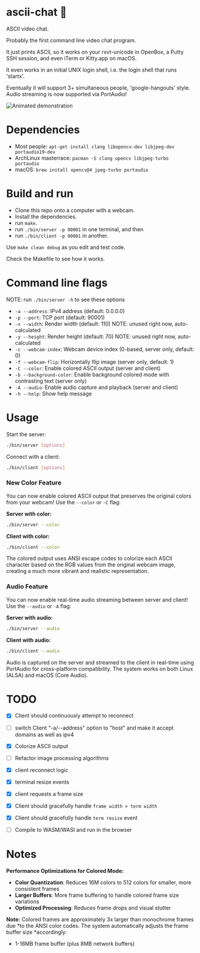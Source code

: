ascii-chat 📸
==========

ASCII video chat.

Probably the first command line video chat program.

It just prints ASCII, so it works on your rxvt-unicode in OpenBox, a Putty SSH
session, and even iTerm or Kitty.app on macOS.

It even works in an initial UNIX login shell, i.e. the login shell that runs
'startx'.

Eventually it will support 3+ simultaneous people, 'google-hangouts' style. Audio streaming is now supported via PortAudio!

![Animated demonstration](http://i.imgur.com/E4OuqvX.gif)


Dependencies
==========
- Most people: `apt-get install clang libopencv-dev libjpeg-dev portaudio19-dev`
- ArchLinux masterrace: `pacman -S clang opencv libjpeg-turbo portaudio`
- macOS: `brew install opencv@4 jpeg-turbo portaudio`


Build and run
==========
- Clone this repo onto a computer with a webcam.
- Install the dependencies.
- run `make`.
- run `./bin/server -p 90001` in one terminal, and then
- run `./bin/client -p 90001` in another.

Use `make clean debug` as you edit and test code.

Check the Makefile to see how it works.


Command line flags
=========

NOTE: run `./bin/server -h` to see these options

- `-a --address`: IPv4 address (default: 0.0.0.0)
- `-p --port`: TCP port (default: 90001)  
- `-x --width`: Render width (default: 110) NOTE: unused right now, auto-calculated
- `-y --height`: Render height (default: 70) NOTE: unused right now, auto-calculated
- `-c --webcam-index`: Webcam device index (0-based, server only, default: 0)
- `-f --webcam-flip`: Horizontally flip image (server only, default: 1)
- `-C --color`: Enable colored ASCII output (server and client)
- `-b --background-color`: Enable background colored mode with contrasting text (server only)
- `-A --audio`: Enable audio capture and playback (server and client)
- `-h --help`: Show help message

Usage
==========

Start the server:
```bash
./bin/server [options]
```

Connect with a client:
```bash
./bin/client [options]
```

### New Color Feature

You can now enable colored ASCII output that preserves the original colors from
your webcam! Use the `--color` or `-C` flag:

**Server with color:**
```bash
./bin/server --color
```

**Client with color:**
```bash
./bin/client --color
```

The colored output uses ANSI escape codes to colorize each ASCII character based
on the RGB values from the original webcam image, creating a much more vibrant
and realistic representation.

### Audio Feature

You can now enable real-time audio streaming between server and client! Use the `--audio` or `-A` flag:

**Server with audio:**
```bash
./bin/server --audio
```

**Client with audio:**
```bash
./bin/client --audio
```

Audio is captured on the server and streamed to the client in real-time using PortAudio for cross-platform compatibility. The system works on both Linux (ALSA) and macOS (Core Audio).


TODO
==========
- [x] Client should continuously attempt to reconnect
- [ ] switch Client "-a/--address" option to "host" and make it accept domains as well as ipv4
- [x] Colorize ASCII output
- [ ] Refactor image processing algorithms
- [x] client reconnect logic
- [x] terminal resize events
- [x] client requests a frame size
- [x] Client should gracefully handle `frame width > term width`
- [x] Client should gracefully handle `term resize` event
- [ ] Compile to WASM/WASI and run in the browser


Notes
==========
**Performance Optimizations for Colored Mode:**
- **Color Quantization**: Reduces 16M colors to 512 colors for smaller, more consistent frames
- **Larger Buffers**: More frame buffering to handle colored frame size variations
- **Optimized Processing**: Reduces frame drops and visual stutter

**Note:** Colored frames are approximately 3x larger than monochrome frames due
*to the ANSI color codes. The system automatically adjusts the frame buffer size
*accordingly:
- 1-16MB frame buffer (plus 8MB network buffers)
